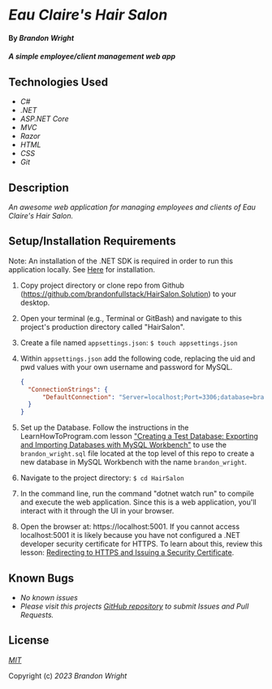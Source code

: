 # _Eau Claire's Hair Salon_

#### By _**Brandon Wright**_

#### _A simple employee/client management web app_

## Technologies Used

* _C#_
* _.NET_
* _ASP.NET Core_ 
* _MVC_
* _Razor_
* _HTML_
* _CSS_
* _Git_

## Description

_An awesome web application for managing employees and clients of Eau Claire's Hair Salon._

## Setup/Installation Requirements

Note: An installation of the .NET SDK is required in order to run this application locally. See [Here](https://dotnet.microsoft.com/en-us/) for installation.

1. Copy project directory or clone repo from Github (https://github.com/brandonfullstack/HairSalon.Solution) to your desktop.
2. Open your terminal (e.g., Terminal or GitBash) and navigate to this project's production directory called "HairSalon".
3. Create a file named `appsettings.json`: `$ touch appsettings.json`
4. Within `appsettings.json` add the following code, replacing the uid and pwd values with your own username and password for MySQL.

    ```json
    {
      "ConnectionStrings": {
          "DefaultConnection": "Server=localhost;Port=3306;database=brandon_wright;uid=[YOUR-USERNAME];pwd=[YOUR-MYSQL-PASSWORD];"
      }
    }
    ```

5. Set up the Database. Follow the instructions in the LearnHowToProgram.com lesson ["Creating a Test Database: Exporting and Importing Databases with MySQL Workbench"](https://www.learnhowtoprogram.com/c-and-net/database-basics/creating-a-test-database-exporting-and-importing-databases-with-mysql-workbench) to use the `brandon_wright.sql` file located at the top level of this repo to create a new database in MySQL Workbench with the name `brandon_wright`.
6. Navigate to the project directory: `$ cd HairSalon`
7. In the command line, run the command "dotnet watch run" to compile and execute the web application. Since this is a web application, you'll interact with it through the UI in your browser.
8. Open the browser at: https://localhost:5001. If you cannot access localhost:5001 it is likely because you have not configured a .NET developer security certificate for HTTPS. To learn about this, review this lesson: [Redirecting to HTTPS and Issuing a Security Certificate](https://www.learnhowtoprogram.com/c-and-net/basic-web-applications/redirecting-to-https-and-issuing-a-security-certificate).

## Known Bugs

* _No known issues_
* _Please visit this projects [GitHub repository](https://github.com/brandonfullstack/HairSalon.Solution) to submit Issues and Pull Requests._

## License

_[MIT](https://choosealicense.com/licenses/mit/)_

Copyright (c) _2023_ _Brandon Wright_